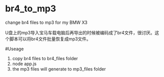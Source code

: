 # br4_to_mp3

change br4 files to mp3 for my BMW X3

U盘上的mp3导入宝马车载电脑后再导出的时候被编码成了br4文件，很讨厌。这个脚本可以将br4文件批量恢复成mp3文件。

#Useage
1.  copy br4 files to br4_files folder
2.  node app.js
3.  the mp3 files will generate to mp3_files folder

